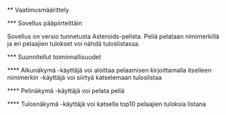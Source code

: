 ** Vaatimusmäärittely

*** Sovellus pääpiirteittäin

Sovellus on versio tunnetusta Asteroids-pelista. Peliä pelataan nimimerkillä ja eri pelaajien tulokset voi nähdä tuloslistassa.

*** Suunnitellut toiminnallisuudet

**** Alkunäkymä
-käyttäjä voi aloittaa pelaamisen kirjoittamalla itselleen nimimerkin
-käyttäjä voi siirtyä katselemaan tuloslistaa

**** Pelinäkymä
-käyttäjä voi pelata peliä

**** Tulosnäkymä
-käyttäjä voi katsella top10 pelaajien tuloksia listana
